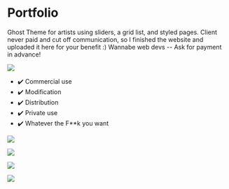 # Portfolio

Ghost Theme for artists using sliders, a grid list, and styled pages. Client never paid and cut off communication, so I finished the website and uploaded it here for your benefit :) Wannabe web devs -- Ask for payment in advance! 

![](http://s3.amazonaws.com/theoatmeal-img/comics/exposure/exposure.png)


* ✔️ Commercial use
* ✔️ Modification
* ✔️ Distribution
* ✔️ Private use
* ✔️ Whatever the F\*\*k you want


![](http://i.imgur.com/gV3qAnQ.jpg)

![](http://i.imgur.com/hHbLAHb.jpg)

![](http://i.imgur.com/08EhB7f.png)

![](http://i.imgur.com/VLqoJRB.png)
